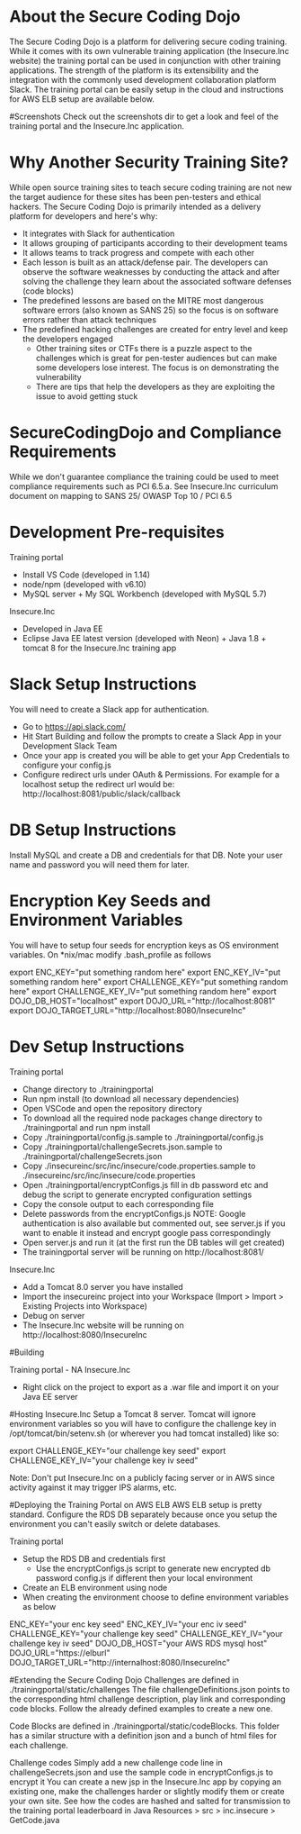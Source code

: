 # About the Secure Coding Dojo
The Secure Coding Dojo is a platform for delivering secure coding training. 
While it comes with its own vulnerable training application (the Insecure.Inc website) the training portal can be used in conjunction with other  training applications.
The strength of the platform is its extensibility and the integration with the commonly used development collaboration platform Slack.
The training portal can be easily setup in the cloud and instructions for AWS ELB setup are available below.

#Screenshots
Check out the screenshots dir to get a look and feel of the training portal and the Insecure.Inc application.

# Why Another Security Training Site?
While open source training sites to teach secure coding training are not new the target audience for these sites has been pen-testers and ethical hackers. 
The Secure Coding Dojo is primarily intended as a delivery platform for developers and here's why:
-  It integrates with Slack for authentication
-  It allows grouping of participants according to their development teams
-  It allows teams to track progress and compete with each other
-  Each lesson is built as an attack/defense pair. The developers can observe the software weaknesses by conducting the attack and after solving the challenge they learn about the associated software defenses (code blocks) 
-  The predefined lessons are based on the MITRE most dangerous software errors (also known as SANS 25) so the focus is on software errors rather than attack techniques
-  The predefined hacking challenges are created for entry level and keep the developers engaged
    * Other training sites or CTFs there is a puzzle aspect to the challenges which is great for pen-tester audiences but can make some developers lose interest. The focus is on demonstrating the vulnerability
    * There are tips that help the developers as they are exploiting the issue to avoid getting stuck

# SecureCodingDojo and Compliance Requirements
While we don't guarantee compliance the training could be used to meet compliance requirements such as PCI 6.5.a. See Insecure.Inc curriculum document on mapping to SANS 25/ OWASP Top 10 / PCI 6.5

# Development Pre-requisites
Training portal
- Install VS Code (developed in 1.14)
- node/npm (developed with v6.10)
- MySQL server + My SQL Workbench (developed with MySQL 5.7)

Insecure.Inc
- Developed in Java EE
- Eclipse Java EE latest version (developed with Neon) + Java 1.8 + tomcat 8 for the Insecure.Inc training app


# Slack Setup Instructions
You will need to create a Slack app for authentication.
- Go to https://api.slack.com/
- Hit Start Building and follow the prompts to create a Slack App in your Development Slack Team
- Once your app is created you will be able to get your App Credentials to configure your config.js
- Configure redirect urls under OAuth & Permissions. For example for a localhost setup the redirect url would be: http://localhost:8081/public/slack/callback

# DB Setup Instructions
Install MySQL and create a DB and credentials for that DB. Note your user name and password you will need them for later.


# Encryption Key Seeds and Environment Variables
You will have to setup four seeds for encryption keys as OS environment variables. On *nix/mac modify .bash_profile as follows

export ENC_KEY="put something random here"
export ENC_KEY_IV="put something random here"
export CHALLENGE_KEY="put something random here"
export CHALLENGE_KEY_IV="put something random here"
export DOJO_DB_HOST="localhost"
export DOJO_URL="http://localhost:8081"
export DOJO_TARGET_URL="http://localhost:8080/InsecureInc"


# Dev Setup Instructions
Training portal
- Change directory to ./trainingportal
- Run npm install (to download all necessary dependencies)
- Open VSCode and open the repository directory
- To download all the required node packages change directory to  ./trainingportal and run npm install
- Copy ./trainingportal/config.js.sample to ./trainingportal/config.js
- Copy ./trainingportal/challengeSecrets.json.sample to ./trainingportal/challengeSecrets.json
- Copy ./insecureinc/src/inc/insecure/code.properties.sample to ./insecureinc/src/inc/insecure/code.properties
- Open ./trainingportal/encryptConfigs.js fill in db password etc and debug the script to generate encrypted configuration settings
- Copy the console output to each corresponding file
- Delete passwords from the encryptConfigs.js
NOTE: Google authentication is also available but commented out, see server.js if you want to enable it instead and encrypt google pass correspondingly 
- Open server.js and run it (at the first run the DB tables will get created)
- The trainingportal server will be running on http://localhost:8081/ 

Insecure.Inc
- Add a Tomcat 8.0 server you have installed
- Import the insecureinc project into your Workspace (Import > Import > Existing Projects into Workspace)
- Debug on server
- The Insecure.Inc website will be running on http://localhost:8080/InsecureInc

#Building

Training portal - NA
Insecure.Inc 
- Right click on the project to export as a .war file and import it on your Java EE server


#Hosting Insecure.Inc
Setup a Tomcat 8 server. Tomcat will ignore environment variables so you will have to configure the challenge key in /opt/tomcat/bin/setenv.sh
(or wherever you had tomcat installed) like so:

export CHALLENGE_KEY="our challenge key seed"
export CHALLENGE_KEY_IV="your challenge key iv seed"

Note: Don't put Insecure.Inc on a publicly facing server or in AWS since activity against it may trigger IPS alarms, etc. 

#Deploying the Training Portal on AWS ELB
AWS ELB setup is pretty standard. Configure the RDS DB separately because once you setup the environment you can't easily switch or delete databases.

Training portal
- Setup the RDS DB and credentials first
    * Use the encryptConfigs.js script to generate new encrypted db password config.js if different then your local environment
- Create an ELB environment using node
- When creating the environment choose to define environment variables as below

ENC_KEY="your enc key seed"
ENC_KEY_IV="your enc iv seed"
CHALLENGE_KEY="your challenge key seed"
CHALLENGE_KEY_IV="your challenge key iv seed"
DOJO_DB_HOST="your AWS RDS mysql host"
DOJO_URL="https://elburl"
DOJO_TARGET_URL="http://internalhost:8080/InsecureInc"


#Extending the Secure Coding Dojo
Challenges are defined in ./trainingportal/static/challenges
The file challengeDefinitions.json points to the corresponding html challenge description, play link and corresponding code blocks.
Follow the already defined examples to create a new one.

Code Blocks are defined in  ./trainingportal/static/codeBlocks. This folder has a similar structure with a definition json and a bunch of html files for each challenge.

Challenge codes
Simply add a new challenge code line in challengeSecrets.json and use the sample code in encryptConfigs.js to encrypt it
You can create a new jsp in the Insecure.Inc app by copying an existing one, make the challenges harder or slightly modify them or create your own site.
See how the codes are hashed and salted for transmission to the training portal leaderboard in Java Resources > src > inc.insecure > GetCode.java






